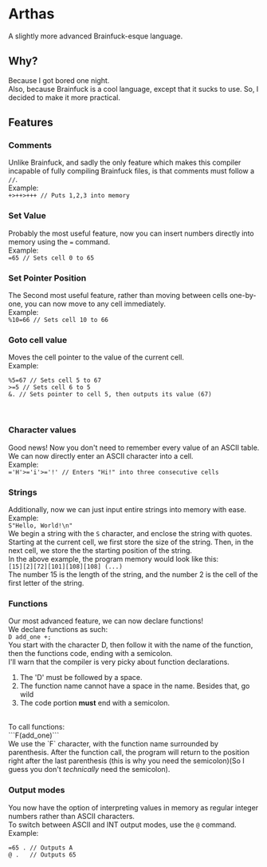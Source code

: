 # Arthas
A slightly more advanced Brainfuck-esque language.

## Why?

Because I got bored one night.<br>
Also, because Brainfuck is a cool language, except that it sucks to use. So, I decided to make it more practical.

## Features

### Comments
Unlike Brainfuck, and sadly the only feature which makes this compiler incapable of fully compiling Brainfuck files, is that
comments must follow a `//`.<br>
Example:<br>
```+>++>+++ // Puts 1,2,3 into memory```<br>

### Set Value
Probably the most useful feature, now you can insert numbers directly into memory using the `=` command.<br>
Example:<br>
```=65 // Sets cell 0 to 65```<br>

### Set Pointer Position
The Second most useful feature, rather than moving between cells one-by-one, you can now move to any cell immediately.<br>
Example:<br>
```%10=66 // Sets cell 10 to 66```<br> 

### Goto cell value
Moves the cell pointer to the value of the current cell.<br>
Example:<br>
```
%5=67 // Sets cell 5 to 67
>=5 // Sets cell 6 to 5
&. // Sets pointer to cell 5, then outputs its value (67)
```
<br>

### Character values
Good news! Now you don't need to remember every value of an ASCII table. We can now directly enter an ASCII character into a cell.<br>
Example:<br>
```='H'>='i'>='!' // Enters "Hi!" into three consecutive cells``` <br>

### Strings
Additionally, now we can just input entire strings into memory with ease.<br>
Example:<br>
`S"Hello, World!\n"`<br>
We begin a string with the `S` character, and enclose the string with quotes.<br>
Starting at the current cell, we first store the size of the string. Then, in the next cell, we store the the starting position of the string.<br>
In the above example, the program memory would look like this:<br>
```[15][2][72][101][108][108] (...)```<br>
The number 15 is the length of the string, and the number 2 is the cell of the first letter of the string.<br>

### Functions
Our most advanced feature, we can now declare functions!<br>
We declare functions as such:<br>
```D add_one +;```<br>
You start with the character D, then follow it with the name of the function, then the functions code, ending with a semicolon.<br>
I'll warn that the compiler is very picky about function declarations.
<ol>
    <li> The 'D' must be followed by a space. </li>
    <li> The function name cannot have a space in the name. Besides that, go wild </li>
    <li> The code portion <b>must</b> end with a semicolon. </li>
</ol><br>
To call functions:<br>
```F(add_one)```<br>
We use the `F` character, with the function name surrounded by parenthesis. After the function call, the program will return
to the position right after the last parenthesis (this is why you need the semicolon)(So I guess you don't <i>technically</i> need the semicolon).<br>

### Output modes
You now have the option of interpreting values in memory as regular integer numbers rather than ASCII characters.<br>
To switch between ASCII and INT output modes, use the `@` command.<br>
Example:<br>
```
=65 . // Outputs A
@ .   // Outputs 65
```
